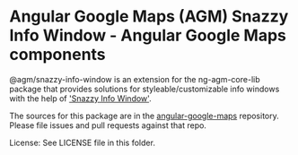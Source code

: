 Angular Google Maps (AGM) Snazzy Info Window - Angular Google Maps components
=========

@agm/snazzy-info-window is an extension for the ng-agm-core-lib package that provides solutions for styleable/customizable info windows with the help of ['Snazzy Info Window'](https://github.com/atmist/snazzy-info-window).

The sources for this package are in the [angular-google-maps](https://github.com/SebastianM/angular-google-maps) repository. Please file issues and pull requests against that repo.

License: See LICENSE file in this folder.
